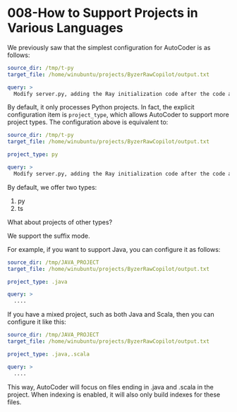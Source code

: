 # 008-How to Support Projects in Various Languages

We previously saw that the simplest configuration for AutoCoder is as follows:


```yml
source_dir: /tmp/t-py
target_file: /home/winubuntu/projects/ByzerRawCopilot/output.txt 

query: >
  Modify server.py, adding the Ray initialization code after the code app = FastAPI().
```

By default, it only processes Python projects. In fact, the explicit configuration item is `project_type`, which allows AutoCoder to support more project types. The configuration above is equivalent to:

```yml
source_dir: /tmp/t-py
target_file: /home/winubuntu/projects/ByzerRawCopilot/output.txt 

project_type: py

query: >
  Modify server.py, adding the Ray initialization code after the code app = FastAPI().

```

By default, we offer two types:

1. py
2. ts

What about projects of other types?

We support the suffix mode.

For example, if you want to support Java, you can configure it as follows:

```yml
source_dir: /tmp/JAVA_PROJECT
target_file: /home/winubuntu/projects/ByzerRawCopilot/output.txt 

project_type: .java

query: >
  ....

```

If you have a mixed project, such as both Java and Scala, then you can configure it like this:

```yml
source_dir: /tmp/JAVA_PROJECT
target_file: /home/winubuntu/projects/ByzerRawCopilot/output.txt 

project_type: .java,.scala

query: >
  ....

```

This way, AutoCoder will focus on files ending in .java and .scala in the project. When indexing is enabled, it will also only build indexes for these files.
